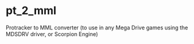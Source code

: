 # pt_2_mml
Protracker to MML converter (to use in any Mega Drive games using the MDSDRV driver, or Scorpion Engine)
